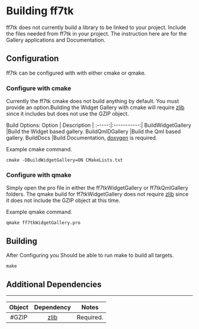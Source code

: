 # Building ff7tk
ff7tk does not currently build a library to be linked to your project. Include the files needed from ff7tk in your project. The instruction here are for the Gallery applications and Documentation.

## Configuration
ff7tk can be configured with with either cmake or qmake.

### Configure with cmake
Currently the ff7tk cmake does not build anything by default. You must provide an option.Building the Widget Gallery with cmake will require [zlib] since it includes but does not use the GZIP object.

Build Options:
Option | Description |
:-----:|:-----------:|
BuildWidgetGallery |Build the Widget based gallery.
BuildQmlDGallery |Build the Qml based gallery.
BuildDocs |Build Documentation, [doxygen] is required.

Example cmake command.

`cmake -DBuildWidgetGallery=ON CMakeLists.txt`

### Configure with qmake
Simply open the pro file in either the ff7tkWidgetGallery or ff7tkQmlGallery folders. The qmake build for ff7tkWidgetGallery does not require [zlib] since it does not include the GZIP object at this time.

Example qmake command.

`qmake ff7tkWidgetGallery.pro`

## Building
After Configuring you Should be able to run make to build all targets.

`make`

## Additional Dependencies

----

  Object  | Dependency | Notes
 :-------:|:----------:|:-----:
 #GZIP    | [zlib]     | Required.

[Qt]:https://www.qt.io
[doxygen]:http://www.stack.nl/~dimitri/doxygen/
[cmake]:https://cmake.org/
[extra-cmake-modules]:https://cgit.kde.org/extra-cmake-modules.git/tree
[zlib]:https://zlib.net/
